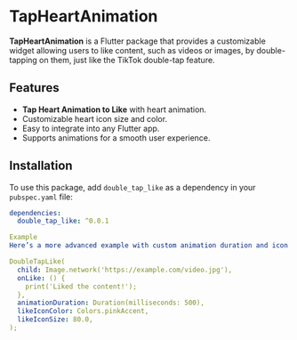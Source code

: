 # TapHeartAnimation

**TapHeartAnimation** is a Flutter package that provides a customizable widget allowing users to like content, such as videos or images, by double-tapping on them, just like the TikTok double-tap feature.

## Features

- **Tap Heart Animation to Like** with heart animation.
- Customizable heart icon size and color.
- Easy to integrate into any Flutter app.
- Supports animations for a smooth user experience.

## Installation

To use this package, add `double_tap_like` as a dependency in your `pubspec.yaml` file:

```yaml
dependencies:
  double_tap_like: ^0.0.1

Example
Here’s a more advanced example with custom animation duration and icon settings:

DoubleTapLike(
  child: Image.network('https://example.com/video.jpg'),
  onLike: () {
    print('Liked the content!');
  },
  animationDuration: Duration(milliseconds: 500),
  likeIconColor: Colors.pinkAccent,
  likeIconSize: 80.0,
);
